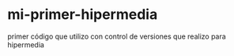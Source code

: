 # mi-primer-hipermedia
primer código que utilizo con control de versiones que realizo para hipermedia 
